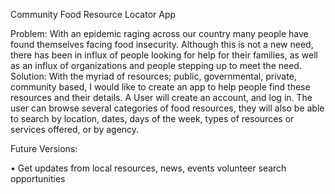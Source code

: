 Community Food Resource Locator App


Problem:  With an epidemic raging across our country many people have found themselves facing food insecurity.  Although this is not a new need, there has been in influx of people looking for help for their families, as well as an influx of organizations and people stepping up to meet the need.
Solution:  With the myriad of resources; public, governmental, private, community based, I would like to create an app to help people find these resources and their details.
    A User will create an account, and log in.  The user can browse several categories of food resources, they will also be able to search by location, dates, days of the week, types of resources or services offered, or by agency.


Future Versions:

•	Get updates from local resources, news, events
volunteer search opportunities

